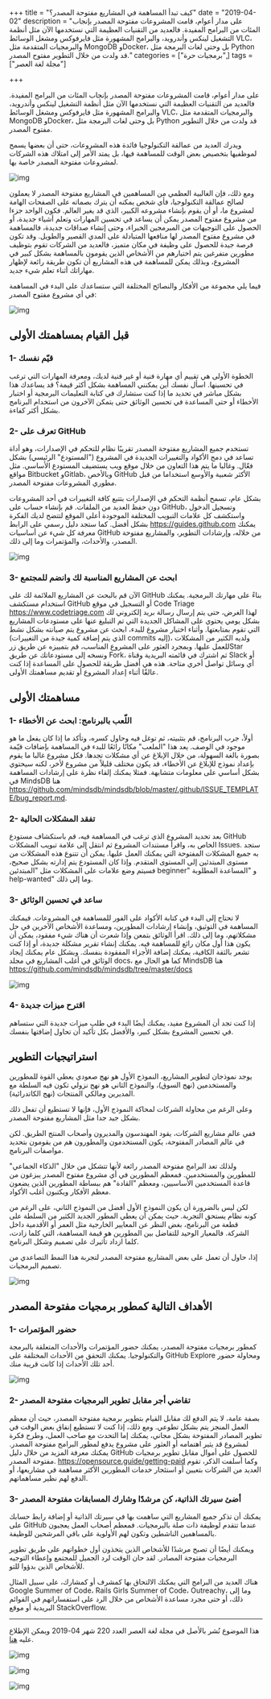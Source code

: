 +++
title = "كيف تبدأ المساهمة في المشاريع مفتوحة المصدر؟"
date = "2019-04-02"
description = "على مدار أعوام، قامت المشروعات مفتوحة المصدر بإنجاب المئات من البرامج المفيدة. فالعديد من التقنيات العظيمة التي نستخدمها الآن مثل أنظمة التشغيل لينكس وأندرويد، والبرامج المشهورة مثل فايرفوكس ومشغل الوسائط VLC، والبرمجيات المتقدمة مثل MongoDB وDocker، بل وحتى لغات البرمجة مثل Python قد ولدت من خلال التطوير مفتوح المصدر."
categories = ["برمجيات حرة",]
tags = ["مجلة لغة العصر"]

+++

على مدار أعوام، قامت المشروعات مفتوحة المصدر بإنجاب المئات من البرامج المفيدة. فالعديد من التقنيات العظيمة التي نستخدمها الآن مثل أنظمة التشغيل لينكس وأندرويد، والبرامج المشهورة مثل فايرفوكس ومشغل الوسائط VLC، والبرمجيات المتقدمة مثل MongoDB وDocker، بل وحتى لغات البرمجة مثل Python قد ولدت من خلال التطوير مفتوح المصدر.

ويدرك العديد من عمالقة التكنولوجيا فائدة هذه المشروعات، حتى أن بعضها يسمح لموظفيها بتخصيص بعض الوقت للمساهمة فيها، بل يمتد الأمر إلى امتلاك هذه الشركات لمشروعات مفتوحة المصدر خاصة بها.

![img](images/1.png)

ومع ذلك، فإن الغالبية العظمي من المساهمين في المشاريع مفتوحة المصدر لا يعملون لصالح عمالقة التكنولوجيا، فأي شخص يمكنه أن يترك بصماته على الصفحات الهامة لمشروع ما، أو أن يقوم بإنشاء مشروعه الكبير، الذي قد يغير العالم. فكون الواحد جزءا من مشروع مفتوح المصدر يمكن أن يساعد في تحسين المهارات وتعلم أشياء جديدة، أو الحصول على التوجيهات من المبرمجين الخبراء، وحتى إنشاء صداقات جديدة، فالمساهمة في مشروع مفتوح المصدر لها منافعها المتبادلة على المدي القصير والطويل. وقد تكون فرصة جيدة للحصول على وظيفة في مكان متميز، فالعديد من الشركات تقوم بتوظيف مطورين متفرغين يتم اختيارهم من الأشخاص الذين يقومون بالمساهمة بشكل كبير في المشروع، وبذلك يمكن للمساهمة في هذه المشاريع أن تكون طريقة رائعة لإظهار مهاراتك أثناء تعلم شيء جديد.

فيما يلي مجموعة من الأفكار والنصائح المختلفة التي ستساعدك على البدء في المساهمة في أي مشروع مفتوح المصدر:

![img](images/2.png)

## قبل القيام بمساهمتك الأولى

### 1- قيّم نفسك

الخطوة الأولى هي تقييم أي مهارة فنية أو غير فنية لديك، ومعرفة المهارات التي ترغب في تحسينها. اسأل نفسك أين يمكنني المساهمة بشكل أكثر قيمة؟ قد يساعدك هذا بشكل مباشر في تحديد ما إذا كنت ستشارك في كتابة التعليمات البرمجية أو اختبار الأخطاء أو حتى المساعدة في تحسين الوثائق حتى يتمكن الآخرون من استخدام البرنامج بشكل أكثر كفاءة.

### 2- تعرف على GitHub

تستخدم جميع المشاريع مفتوحة المصدر تقريبًا نظام للتحكم في الإصدارات، وهو أداة تساعد في دمج الأكواد والتغييرات الجديدة في المشروع ("المستودع" الرئيسي) بشكل فعّال. وغالبا ما يتم هذا التعاون من خلال موقع ويب يستضيف المستودع الأساسي. مثل مواقع Bitbucket وGitlab، وبالأخص GitHub الأكثر شعبية والأوسع استخداما من قبل مطوري المشروعات مفتوحة المصدر.

بشكل عام، تسمح أنظمة التحكم في الإصدارات بتتبع كافة التغييرات في أحد المشروعات دون حفظ العديد من الملفات. قم بإنشاء حساب على GitHub، وتسجيل الدخول واستكشف كل علامات التبويب المختلفة الموجودة أعلى الموقع لتتضح لديك الفكرة بشكل أفضل. كما ستجد دليل رسمي على الرابط https://guides.github.com يمكنك معرفة كل شيء عن أساسيات GitHub من خلاله، وإرشادات التطوير، والمشاريع مفتوحة المصدر، والأحداث، والمؤتمرات وما إلى ذلك.

![img](images/3.png)

### 3- ابحث عن المشاريع المناسبة لك وانضم للمجتمع

الآن قم بالبحث عن المشاريع الملائمة لك على GitHub بناءً على مهارتك البرمجية. يمكنك استخدام مستكشف GitHub أو التسجيل في موقع Code Triage https://www.codetriage.com لهذا الغرض، حتى يتم إرسال رسالة بريد إلكتروني لك بشكل يومي يحتوي على المشاكل الجديدة التي تم التبليغ عنها على مستودعات المشاريع التي تقوم بمتابعتها. وأثناء اختيار مشروع للبدء، ابحث عن مشروع يتم صيانته بشكل نشط (الذي يتم إضافة كمية جيدة من التغييرات commits إليه)، ولديه الكثير من المشكلات للعمل عليها. وبمجرد العثور على المشروع المناسب، قم بتمييزه عن طريق زرStar ونسخه إلى مستودعاتك عن طريق Fork، ثم اشترك في قائمته البريدية وقناة Slack أو أي وسائل تواصل أخري متاحة. هذه هي أفضل طريقة للحصول على المساعدة إذا كنت عالقًا أثناء إعداد المشروع أو تقديم مساهمتك الأولى.

## مساهمتك الأولى

### 1- اللّعب بالبرنامج: ابحث عن الأخطاء

أولاً، جرب البرنامج، قم بتثبيته، ثم توغل فيه وحاول كسره، وتأكد ما إذا كان يفعل ما هو موجود في الوصف. يعد هذا "الملعب" مكانًا رائعًا للبدء في المساهمة بإضافات قيّمة بصورة بالغة السهولة، من خلال الإبلاغ عن أي مشكلات تجدها. فكل مشروع غالبا ما يقوم بإعداد نموذج للإبلاغ عن الأخطاء، قد يكون مختلف قليلاً من مشروع لأخر، لكنه سيحتوي بشكل أساسي على معلومات متشابهة. فمثلا يمكنك إلقاء نظرة على إرشادات المساهمة في MindsDB هنا https://github.com/mindsdb/mindsdb/blob/master/.github/ISSUE_TEMPLATE/bug_report.md.

### 2- تفقد المشكلات الحالية

بعد تحديد المشروع الذي ترغب في المساهمة فيه، قم باستكشاف مستودع GitHub الخاص به، واقرأ مستندات المشروع ثم انتقل إلى علامة تبويب المشكلات Issues. ستجد به جميع المشكلات المفتوحة التي يمكنك العمل عليها. يمكن أن تتنوع هذه المشكلات من مستوى المبتدئين إلى المستوى المتقدم. وإذا كان المستودع يتم إدارته بشكل صحيح، فسيتم وضع علامات على المشكلات مثل "المبتدئين beginner" و "المساعدة المطلوبة help-wanted" وما إلى ذلك.

### 3- ساعد في تحسين الوثائق

لا تحتاج إلى البدء في كتابة الأكواد على الفور للمساهمة في المشروعات. فيمكنك المساهمة في التوثيق، وإنشاء إرشادات المطورين، ومساعدة الأشخاص الآخرين في حل مشكلاتهم، وما إلى ذلك. اقرأ الوثائق بتمعن وإذا شعرت أن هناك شيء مفقود، يمكن أن يكون هذا أول مكان رائع للمساهمة فيه. يمكنك إنشاء تقرير مشكلة جديدة، أو إذا كنت تشعر بالثقة الكافية، يمكنك إضافة الأجزاء المفقودة بنفسك. وبشكل عام يمكنك إيجاد الوثائق في أغلب المشاريع في مجلد docs، كما هو الحال مع MindsDB هنا https://github.com/mindsdb/mindsdb/tree/master/docs

![img](images/4.png)

### 4- اقترح ميزات جديدة

إذا كنت تجد أن المشروع مفيد، يمكنك أيضًا البدء في طلب ميزات جديدة التي ستساهم في تحسين المشروع بشكل كبير، والأفضل بكل تأكيد أن تحاول إضافتها بنفسك.

## استراتيجيات التطوير

يوجد نموذجان لتطوير المشاريع، النموذج الأول هو نهج صعودي يعطي القوة للمطورين والمستخدمين (نهج السوق)، والنموذج الثاني هو نهج نزولي تكون فيه السلطة مع المديرين ومالكي المنتجات (نهج الكاتدرائية).

وعلى الرغم من محاولة الشركات لمحاكة النموذج الأول، فإنها لا تستطيع أن تفعل ذلك بشكل جيد جدا مثل المشاريع مفتوحة المصدر.

ففي عالم مشاريع الشركات، يقود المهندسون والمديرون وأصحاب المنتج الطريق. لكن في عالم المصادر المفتوحة، يكون المستخدمون والمطورون هم من يقومون بتحديد مواصفات البرنامج.

ولذلك تعد البرامج مفتوحة المصدر رائعة لأنها تتشكل من خلال "الذكاء الجماعي" للمطورين والمستخدمين. فمعظم المطورين في أي مشروع مفتوح المصدر يبزغون من قاعدة المستخدمين الأساسيين، ومعظم "القادة" هم ببساطة المطورين الذين يضعون معظم الأفكار ويكتبون أغلب الأكواد.

لكن ليس بالضرورة أن يكون النموذج الأول أفضل من النموذج الثاني، على الرغم من كونه نظام يستحق التجربة. حيث يمكن أن يعطي المطور الجديد الكثير من السلطة على قطعة من البرنامج، بغض النظر عن المعايير الخارجية مثل العمر أو الأقدمية داخل الشركة. فالمعيار الوحيد للتفاضل بين المطورين هو قيمة المساهمة، التي كلما زادت، كلما ازداد تأثيرك على تصميم وشكل البرنامج.

إذا، حاول أن تعمل على بعض المشاريع مفتوحة المصدر لتجربة هذا النمط التصاعدي من تصميم البرمجيات.

![img](images/5.png)

## الأهداف التالية كمطور برمجيات مفتوحة المصدر

### 1- حضور المؤتمرات

كمطور برمجيات مفتوحة المصدر، يمكنك حضور المؤتمرات والأحداث المتعلقة بالبرمجة والتكنولوجيا. يمكنك التحقق من الأحداث المختلفة على GitHub Explore ومحاولة حضور أحد تلك الأحداث إذا كانت قريبة منك.

![img](images/6.png)

### 2- تقاضي أجر مقابل تطوير البرمجيات مفتوحة المصدر

بصفة عامة، لا يتم الدفع لك مقابل القيام بتطوير برمجية مفتوحة المصدر، حيث أن معظم العمل المنجز يتم بشكل تطوعي. ومع ذلك، إذا كنت لا تستطيع إنفاق بعض الوقت في تطوير المصادر المفتوحة بشكل مجاني، يمكنك إما التحدث مع صاحب العمل، وطرح فكرة لمشروع قد يثير اهتمامه أو العثور على مشروع يدفع لمطور البرامج مفتوحة المصدر. يمكنك معرفة المزيد من خلال دليل GitHub للحصول على أموال مقابل تطوير برمجيات مفتوحة المصدر. https://opensource.guide/getting-paid وكما أسلفت الذكر، تقوم العديد من الشركات بتعيين أو استئجار خدمات المطورين الأكثر مساهمة في مشاريعها، أو الدفع لهم نظير مساهماتهم.

### 3- أضئ سيرتك الذاتية، كن مرشدًا وشارك المسابقات مفتوحة المصدر

يمكنك أن تذكر جميع المشاريع التي ساهمت بها في سيرتك الذاتية أو إضافة رابط حسابك على GitHub عندما تتقدم لوظيفة ذات صلة بالبرمجيات. فمعظم أصحاب العمل يعجبون بالمساهمين الناشطين وتكون لهم الأولوية على باقي المرشحين للوظيفة.

ويمكنك أيضًا أن تصبح مرشدًا للأشخاص الذين يتخذون أول خطواتهم على طريق تطوير البرمجيات مفتوحة المصادر. لقد حان الوقت لرد الجميل للمجتمع وإعطاء التوجيه للأشخاص الذين بدؤوا للتو.

هناك العديد من البرامج التي يمكنك الالتحاق بها كمشرف أو كمشارك، على سبيل المثال Google Summer of Code، Rails Girls Summer of Code، Outreachy، وما إلى ذلك، أو حتى مجرد مساعدة الأشخاص من خلال الرد على استفساراتهم في القوائم البريدية أو موقع StackOverflow.

---

هذا الموضوع نُشر باﻷصل في مجلة لغة العصر العدد 220 شهر 04-2019 ويمكن الإطلاع عليه [هنا](https://drive.google.com/file/d/1TRP4UQVpJul4F4tLGDnIv8iY44Y4t5WA/view?usp=sharing).

![img](images/220-4.png)

![img](images/220-5.png)

![img](images/220-6.png)
